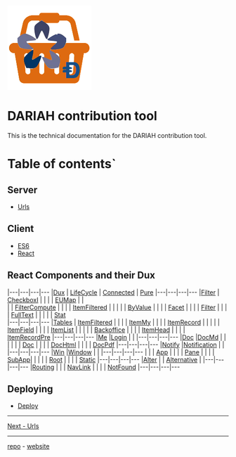 <a name="top">

![logo](../static/images/inkind_logo.png)

# DARIAH contribution tool

This is the technical documentation for the DARIAH contribution tool.

# Table of contents`

## Server

* [Urls](Urls.md)

## Client

* [ES6](ES6.md)
* [React](React.md)

## React Components and their Dux

|---|---|---|---
|[Dux](Dux.md) | [LifeCycle](React.md#life-cycle) | [Connected](React.md#connect) | [Pure](React.md#pure-components) 
|---|---|---|---
|[Filter](Dux.md#filter) | [CheckboxI](Components.md#checkboxi)          |            |
|                        | [EUMap](Components.md#eumap)                  |            |      
|                        | [FilterCompute](Components.md#filtercompute)  |            |
|                        | [ItemFiltered](Components.md#itemfiltered)    |            |
|                        |               | [ByValue](Components.md#byvalue)           |
|                        |               | [Facet](Components.md#facet)               |
|                        |               | [Filter](Components.md#filter)             |
|                        |               | [FullText](Components.md#fulltext)         |
|                        |               |           | [Stat](Components.md#stat)     
|---|---|---|---
|[Tables](Dux.md#tables) | [ItemFiltered](Components.md#itemfiltered)    |            |
|                        | [ItemMy](Components.md#itemmy)                |            |
|                        | [ItemRecord](Components.md#itemrecord)        |            |
|                        |               | [ItemField](Components.md#itemfield)       |
|                        |               | [ItemList](Components.md#itemlist)         |
|                        |               |           | [Backoffice](Components.md#backoffice)
|                        |               |           | [ItemHead](Components.md#itemhead)
|                        |               |           | [ItemRecordPre](Components.md#itemrecordpre)
|---|---|---|---
|[Me](Dux.md#me)         |[Login](Components.md#login)                   |            |
|---|---|---|---
|[Doc](Dux.md#doc)       |[DocMd](Components.md#docmd)                   |            |
|                        |               |           | [Doc](Components.md#doc)
|                        |               |           | [DocHtml](Components.md#dochtml)
|                        |               |           | [DocPdf](Components.md#docpdf)
|---|---|---|---
|[Notify](Dux.md#notify) |[Notification](Components.md#notification)     |            |
|---|---|---|---
|[Win](Dux.md#win)       |[Window](Components.md#window)                 |            |
|---|---|---|---
|                        |               | [App](Components.md#app)      |
|                        |               | [Pane](Components.md#pane)    |
|                        |               | [SubApp](Components.md#subapp)|
|                        |               |           | [Root](Components.md#root)
|                        |               |           | [Static](Components.md#static)
|---|---|---|---
|[Alter](Dux.md#alter)   |               | [Alternative](Components.md#alternative)   |
|---|---|---|---
|[Routing](React.md#routing) |           |           | [NavLink](Components.md#navlink)
|                        |               |           | [NotFound](Components.md#notfound)
|---|---|---|---


## Deploying

* [Deploy](Deploy.md)

---
[Next - Urls](Urls.md)

---
[repo](https://github.com/Dans-labs/dariah) -
[website](https://dariah-beta.dans.knaw.nl/)

